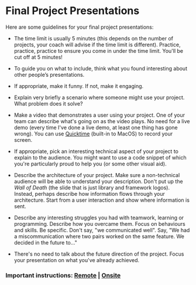 # Final Project Presentations

Here are some guidelines for your final project presentations:

* The time limit is usually 5 minutes (this depends on the number of projects, your coach will advise if the time limit is different).  Practice, practice, practice to ensure you come in under the time limit.  You'll be cut off at 5 minutes!

* To guide you on what to include, think what you found interesting about other people’s presentations.

* If appropriate, make it funny. If not, make it engaging.

* Explain very briefly a scenario where someone might use your project. What problem does it solve?

* Make a video that demonstrates a user using your project.  One of your team can describe what's going on as the video plays.  No need for a live demo (every time I've done a live demo, at least one thing has gone wrong). You can use [Quicktime](https://support.apple.com/kb/ph5882?locale=en_US) (built-in to MacOS) to record your screen.

* If appropriate, pick an interesting technical aspect of your project to explain to the audience. You might want to use a code snippet of which you're particularly proud to help you (or some other visual aid).

* Describe the architecture of your project.  Make sure a non-technical audience will be able to understand your description.  Don't put up the _Wall of Death_ (the slide that is just library and framework logos).  Instead, perhaps describe how information flows through your architecture. Start from a user interaction and show where information is sent.

* Describe any interesting struggles you had with teamwork, learning or programming.  Describe how you overcame them.  Focus on behaviours and skills.  Be specific.  Don't say, "we communicated well".  Say, "We had a miscommunication where two pairs worked on the same feature.  We decided in the future to..."

* There's no need to talk about the future direction of the project.  Focus your presentation on what you've already achieved.

### Important instructions: [Remote](../sequence/remote/demo_day_presentations.md) | [Onsite](../sequence/onsite/demo_day_presentations.md)
